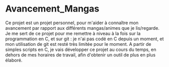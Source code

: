 # Avancement_Mangas
Ce projet est un projet personnel, pour m'aider à connaître mon avancement par rapport aux différents mangas/animes que je lis/regarde.
Je me sert de ce projet pour me remettre à niveau à la fois sur la programmation en C, et sur git : je n'ai pas codé en C depuis un moment, et mon utilisation de git est resté 
très limitée pour le moment.
A partir de simples scripts en C, je vais développer ce projet au cours du temps, en dehors de mes horaires de travail, afin d'obtenir un outil de plus en plus élaboré.

